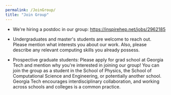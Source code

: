 ```yaml
---
permalink: /JoinGroup/
title: "Join Group"
---
```


- We're hiring a postdoc in our group: https://inspirehep.net/jobs/2962185

- Undergraduates and master's students are welcome to reach out. Please mention what interests you about our work. Also, please describe any relevant computing skills you already possess.

- Prospective graduate students: Please apply for grad school at Georgia Tech and mention why you're interested in joining our group! You can join the group as a student in the School of Physics, the School of Computational Science and Engineering, or potentially another school. Georgia Tech encourages interdisciplinary collaboration, and working across schools and colleges is a common practice.
